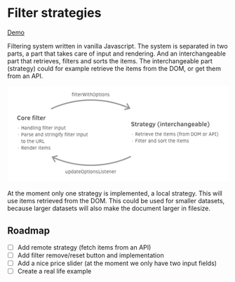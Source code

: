 # Filter strategies

[Demo](https://wiljanslofstra.com/filter-strategies)

Filtering system written in vanilla Javascript. The system is separated in two parts, a part that
takes care of input and rendering. And an interchangeable part that retrieves, filters and sorts
the items. The interchangeable part (strategy) could for example retrieve the items from the DOM,
or get them from an API.

![](docs/graph.png)

At the moment only one strategy is implemented, a local strategy. This will use items retrieved
from the DOM. This could be used for smaller datasets, because larger datasets will also make the
document larger in filesize.

## Roadmap
- [ ] Add remote strategy (fetch items from an API)
- [ ] Add filter remove/reset button and implementation
- [ ] Add a nice price slider (at the moment we only have two input fields)
- [ ] Create a real life example
